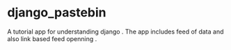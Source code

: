 # django_pastebin
A tutorial app for understanding django . The app includes feed of data and also link based feed openning .
